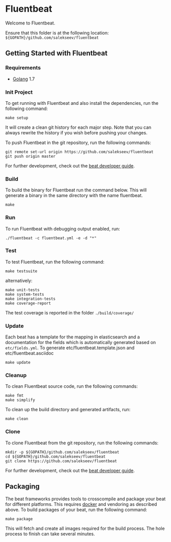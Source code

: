 # Fluentbeat

Welcome to Fluentbeat.

Ensure that this folder is at the following location:
`${GOPATH}/github.com/salekseev/fluentbeat`

## Getting Started with Fluentbeat

### Requirements

* [Golang](https://golang.org/dl/) 1.7

### Init Project
To get running with Fluentbeat and also install the
dependencies, run the following command:

```
make setup
```

It will create a clean git history for each major step. Note that you can always rewrite the history if you wish before pushing your changes.

To push Fluentbeat in the git repository, run the following commands:

```
git remote set-url origin https://github.com/salekseev/fluentbeat
git push origin master
```

For further development, check out the [beat developer guide](https://www.elastic.co/guide/en/beats/libbeat/current/new-beat.html).

### Build

To build the binary for Fluentbeat run the command below. This will generate a binary
in the same directory with the name fluentbeat.

```
make
```


### Run

To run Fluentbeat with debugging output enabled, run:

```
./fluentbeat -c fluentbeat.yml -e -d "*"
```


### Test

To test Fluentbeat, run the following command:

```
make testsuite
```

alternatively:
```
make unit-tests
make system-tests
make integration-tests
make coverage-report
```

The test coverage is reported in the folder `./build/coverage/`

### Update

Each beat has a template for the mapping in elasticsearch and a documentation for the fields
which is automatically generated based on `etc/fields.yml`.
To generate etc/fluentbeat.template.json and etc/fluentbeat.asciidoc

```
make update
```


### Cleanup

To clean  Fluentbeat source code, run the following commands:

```
make fmt
make simplify
```

To clean up the build directory and generated artifacts, run:

```
make clean
```


### Clone

To clone Fluentbeat from the git repository, run the following commands:

```
mkdir -p ${GOPATH}/github.com/salekseev/fluentbeat
cd ${GOPATH}/github.com/salekseev/fluentbeat
git clone https://github.com/salekseev/fluentbeat
```


For further development, check out the [beat developer guide](https://www.elastic.co/guide/en/beats/libbeat/current/new-beat.html).


## Packaging

The beat frameworks provides tools to crosscompile and package your beat for different platforms. This requires [docker](https://www.docker.com/) and vendoring as described above. To build packages of your beat, run the following command:

```
make package
```

This will fetch and create all images required for the build process. The hole process to finish can take several minutes.
